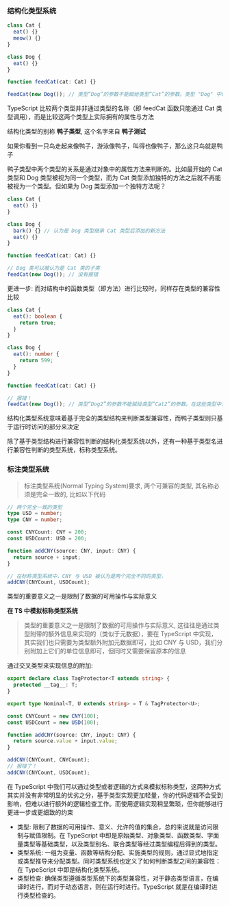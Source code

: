 ### 结构化类型系统

```ts
class Cat {
  eat() {}
  meow() {}
}

class Dog {
  eat() {}
}

function feedCat(cat: Cat) {}

feedCat(new Dog()); // 类型“Dog”的参数不能赋给类型“Cat”的参数。类型 "Dog" 中缺少属性 "meow"，但类型 "Cat" 中需要该属性
```

TypeScript 比较两个类型并非通过类型的名称（即 feedCat 函数只能通过 Cat 类型调用），而是比较这两个类型上实际拥有的属性与方法

结构化类型的别称 **鸭子类型**, 这个名字来自 **鸭子测试**

如果你看到一只鸟走起来像鸭子，游泳像鸭子，叫得也像鸭子，那么这只鸟就是鸭子

鸭子类型中两个类型的关系是通过对象中的属性方法来判断的。比如最开始的 Cat 类型和 Dog 类型被视为同一个类型，而为 Cat 类型添加独特的方法之后就不再能被视为一个类型。但如果为 Dog 类型添加一个独特方法呢？

```ts
class Cat {
  eat() {}
}

class Dog {
  bark() {} // 认为是 Dog 类型继承 Cat 类型后添加的新方法
  eat() {}
}

function feedCat(cat: Cat) {}

// Dog 类可以被认为是 Cat 类的子类
feedCat(new Dog()); // 没有报错
```

更进一步: 而对结构中的函数类型（即方法）进行比较时，同样存在类型的兼容性比较

```ts
class Cat {
  eat(): boolean {
    return true;
  }
}

class Dog {
  eat(): number {
    return 599;
  }
}

function feedCat(cat: Cat) {}

// 报错！
feedCat(new Dog()); // 类型“Dog2”的参数不能赋给类型“Cat2”的参数。在这些类型中，"eat()" 返回的类型不兼容。不能将类型“number”分配给类型“boolean”
```

结构化类型系统意味着基于完全的类型结构来判断类型兼容性，而鸭子类型则只基于运行时访问的部分来决定

除了基于类型结构进行兼容性判断的结构化类型系统以外，还有一种基于类型名进行兼容性判断的类型系统，标称类型系统。

### 标注类型系统

> 标注类型系统(Normal Typing System)要求, 两个可兼容的类型, 其名称必须是完全一致的, 比如以下代码

```ts
// 两个完全一致的类型
type USD = number;
type CNY = number;

const CNYCount: CNY = 200;
const USDCount: USD = 200;

function addCNY(source: CNY, input: CNY) {
  return source + input;
}

// 在标称类型系统中，CNY 与 USD 被认为是两个完全不同的类型，
addCNY(CNYCount, USDCount);
```

类型的重要意义之一是限制了数据的可用操作与实际意义

**在 TS 中模拟标称类型系统**

> 类型的重要意义之一是限制了数据的可用操作与实际意义, 这往往是通过类型附带的额外信息来实现的（类似于元数据），要在 TypeScript 中实现，其实我们也只需要为类型额外附加元数据即可，比如 CNY 与 USD，我们分别附加上它们的单位信息即可，但同时又需要保留原本的信息

通过交叉类型来实现信息的附加:

```ts
export declare class TagProtector<T extends string> {
  protected __tag__: T;
}

export type Nominal<T, U extends string> = T & TagProtector<U>;

const CNYCount = new CNY(100);
const USDCount = new USD(100);

function addCNY(source: CNY, input: CNY) {
  return source.value + input.value;
}

addCNY(CNYCount, CNYCount);
// 报错了！
addCNY(CNYCount, USDCount);
```

在 TypeScript 中我们可以通过类型或者逻辑的方式来模拟标称类型，这两种方式其实并没有非常明显的优劣之分，基于类型实现更加轻量，你的代码逻辑不会受到影响，但难以进行额外的逻辑检查工作。而使用逻辑实现稍显繁琐，但你能够进行更进一步或更细致的约束

- 类型: 限制了数据的可用操作、意义、允许的值的集合，总的来说就是访问限制与赋值限制。在 TypeScript 中即是原始类型、对象类型、函数类型、字面量类型等基础类型，以及类型别名、联合类型等经过类型编程后得到的类型。
- 类型系统: 一组为变量、函数等结构分配、实施类型的规则，通过显式地指定或类型推导来分配类型。同时类型系统也定义了如何判断类型之间的兼容性：在 TypeScript 中即是结构化类型系统。
- 类型检查: 确保类型遵循类型系统下的类型兼容性，对于静态类型语言，在编译时进行，而对于动态语言，则在运行时进行。TypeScript 就是在编译时进行类型检查的。
